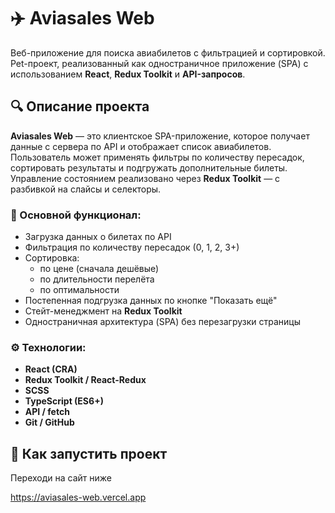 # ✈️ Aviasales Web

Веб-приложение для поиска авиабилетов с фильтрацией и сортировкой.  
Pet-проект, реализованный как одностраничное приложение (SPA) с использованием **React**, **Redux Toolkit** и **API-запросов**.

## 🔍 Описание проекта

**Aviasales Web** — это клиентское SPA-приложение, которое получает данные с сервера по API и отображает список авиабилетов. Пользователь может применять фильтры по количеству пересадок, сортировать результаты и подгружать дополнительные билеты. Управление состоянием реализовано через **Redux Toolkit** — с разбивкой на слайсы и селекторы.

### 🧩 Основной функционал:

- Загрузка данных о билетах по API
- Фильтрация по количеству пересадок (0, 1, 2, 3+)
- Сортировка:
  - по цене (сначала дешёвые)
  - по длительности перелёта
  - по оптимальности
- Постепенная подгрузка данных по кнопке "Показать ещё"
- Стейт-менеджмент на **Redux Toolkit**
- Одностраничная архитектура (SPA) без перезагрузки страницы

### ⚙️ Технологии:

- **React (CRA)**
- **Redux Toolkit / React-Redux**
- **SCSS**
- **TypeScript (ES6+)**
- **API / fetch**
- **Git / GitHub**

## 🚀 Как запустить проект
Переходи на сайт ниже


https://aviasales-web.vercel.app
